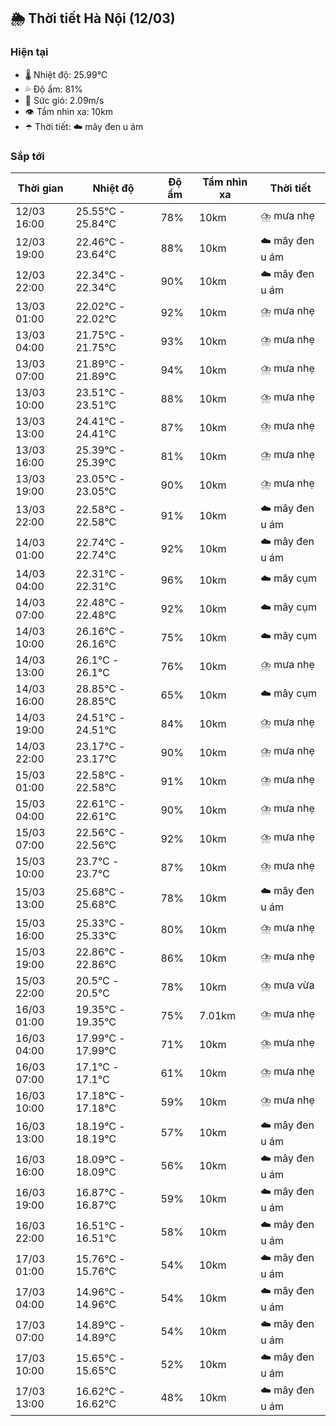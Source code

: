 ## 🌦️ Thời tiết Hà Nội (12/03)

### Hiện tại

- 🌡️ Nhiệt độ: 25.99℃
- 💦 Độ ẩm: 81%
- 💨 Sức gió: 2.09m/s
- 👁️ Tầm nhìn xa: 10km
- ☂️ Thời tiết: ☁️ mây đen u ám

### Sắp tới

| Thời gian | Nhiệt độ | Độ ẩm | Tầm nhìn xa | Thời tiết |
| --- | --- | --- | --- | --- |
| 12/03 16:00 | 25.55℃ - 25.84℃ | 78% | 10km | ⛈️ mưa nhẹ |
| 12/03 19:00 | 22.46℃ - 23.64℃ | 88% | 10km | ☁️ mây đen u ám |
| 12/03 22:00 | 22.34℃ - 22.34℃ | 90% | 10km | ☁️ mây đen u ám |
| 13/03 01:00 | 22.02℃ - 22.02℃ | 92% | 10km | ⛈️ mưa nhẹ |
| 13/03 04:00 | 21.75℃ - 21.75℃ | 93% | 10km | ⛈️ mưa nhẹ |
| 13/03 07:00 | 21.89℃ - 21.89℃ | 94% | 10km | ⛈️ mưa nhẹ |
| 13/03 10:00 | 23.51℃ - 23.51℃ | 88% | 10km | ⛈️ mưa nhẹ |
| 13/03 13:00 | 24.41℃ - 24.41℃ | 87% | 10km | ⛈️ mưa nhẹ |
| 13/03 16:00 | 25.39℃ - 25.39℃ | 81% | 10km | ⛈️ mưa nhẹ |
| 13/03 19:00 | 23.05℃ - 23.05℃ | 90% | 10km | ⛈️ mưa nhẹ |
| 13/03 22:00 | 22.58℃ - 22.58℃ | 91% | 10km | ☁️ mây đen u ám |
| 14/03 01:00 | 22.74℃ - 22.74℃ | 92% | 10km | ☁️ mây đen u ám |
| 14/03 04:00 | 22.31℃ - 22.31℃ | 96% | 10km | ☁️ mây cụm |
| 14/03 07:00 | 22.48℃ - 22.48℃ | 92% | 10km | ☁️ mây cụm |
| 14/03 10:00 | 26.16℃ - 26.16℃ | 75% | 10km | ☁️ mây cụm |
| 14/03 13:00 | 26.1℃ - 26.1℃ | 76% | 10km | ⛈️ mưa nhẹ |
| 14/03 16:00 | 28.85℃ - 28.85℃ | 65% | 10km | ☁️ mây cụm |
| 14/03 19:00 | 24.51℃ - 24.51℃ | 84% | 10km | ⛈️ mưa nhẹ |
| 14/03 22:00 | 23.17℃ - 23.17℃ | 90% | 10km | ⛈️ mưa nhẹ |
| 15/03 01:00 | 22.58℃ - 22.58℃ | 91% | 10km | ⛈️ mưa nhẹ |
| 15/03 04:00 | 22.61℃ - 22.61℃ | 90% | 10km | ⛈️ mưa nhẹ |
| 15/03 07:00 | 22.56℃ - 22.56℃ | 92% | 10km | ⛈️ mưa nhẹ |
| 15/03 10:00 | 23.7℃ - 23.7℃ | 87% | 10km | ⛈️ mưa nhẹ |
| 15/03 13:00 | 25.68℃ - 25.68℃ | 78% | 10km | ☁️ mây đen u ám |
| 15/03 16:00 | 25.33℃ - 25.33℃ | 80% | 10km | ⛈️ mưa nhẹ |
| 15/03 19:00 | 22.86℃ - 22.86℃ | 86% | 10km | ⛈️ mưa nhẹ |
| 15/03 22:00 | 20.5℃ - 20.5℃ | 78% | 10km | ⛈️ mưa vừa |
| 16/03 01:00 | 19.35℃ - 19.35℃ | 75% | 7.01km | ⛈️ mưa nhẹ |
| 16/03 04:00 | 17.99℃ - 17.99℃ | 71% | 10km | ⛈️ mưa nhẹ |
| 16/03 07:00 | 17.1℃ - 17.1℃ | 61% | 10km | ⛈️ mưa nhẹ |
| 16/03 10:00 | 17.18℃ - 17.18℃ | 59% | 10km | ⛈️ mưa nhẹ |
| 16/03 13:00 | 18.19℃ - 18.19℃ | 57% | 10km | ☁️ mây đen u ám |
| 16/03 16:00 | 18.09℃ - 18.09℃ | 56% | 10km | ☁️ mây đen u ám |
| 16/03 19:00 | 16.87℃ - 16.87℃ | 59% | 10km | ☁️ mây đen u ám |
| 16/03 22:00 | 16.51℃ - 16.51℃ | 58% | 10km | ☁️ mây đen u ám |
| 17/03 01:00 | 15.76℃ - 15.76℃ | 54% | 10km | ☁️ mây đen u ám |
| 17/03 04:00 | 14.96℃ - 14.96℃ | 54% | 10km | ☁️ mây đen u ám |
| 17/03 07:00 | 14.89℃ - 14.89℃ | 54% | 10km | ☁️ mây đen u ám |
| 17/03 10:00 | 15.65℃ - 15.65℃ | 52% | 10km | ☁️ mây đen u ám |
| 17/03 13:00 | 16.62℃ - 16.62℃ | 48% | 10km | ☁️ mây đen u ám |
